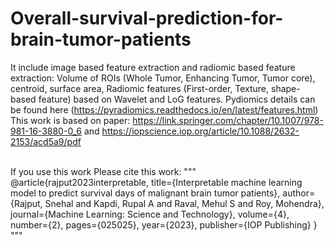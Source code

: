 # Overall-survival-prediction-for-brain-tumor-patients
It include image based feature extraction and radiomic based feature extraction:
Volume of ROIs (Whole Tumor, Enhancing Tumor, Tumor core), centroid, surface area, Radiomic features (First-order, Texture, shape-based feature) based on Wavelet and LoG features. 
Pydiomics details can be found here (https://pyradiomics.readthedocs.io/en/latest/features.html)
This work is based on paper: https://link.springer.com/chapter/10.1007/978-981-16-3880-0_6 and https://iopscience.iop.org/article/10.1088/2632-2153/acd5a9/pdf


<br>
If you use this work Please cite this work:
"""
@article{rajput2023interpretable,
  title={Interpretable machine learning model to predict survival days of malignant brain tumor patients},
  author={Rajput, Snehal and Kapdi, Rupal A and Raval, Mehul S and Roy, Mohendra},
  journal={Machine Learning: Science and Technology},
  volume={4},
  number={2},
  pages={025025},
  year={2023},
  publisher={IOP Publishing}
}
"""

